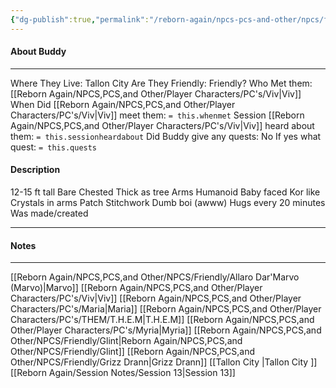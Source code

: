 ```yaml
---
{"dg-publish":true,"permalink":"/reborn-again/npcs-pcs-and-other/npcs/friendly/buddy/"}
---
```



#### About Buddy
---
Where They Live: Tallon City 
Are They Friendly: Friendly?
Who Met them: [[Reborn Again/NPCS,PCS,and Other/Player Characters/PC's/Viv\|Viv]]
When Did [[Reborn Again/NPCS,PCS,and Other/Player Characters/PC's/Viv\|Viv]] meet them: `= this.whenmet`
Session [[Reborn Again/NPCS,PCS,and Other/Player Characters/PC's/Viv\|Viv]] heard about them: `= this.sessionheardabout`
Did Buddy give any quests: No
	If yes what quest: `= this.quests`


#### Description
12-15 ft tall
Bare Chested 
Thick as tree Arms 
Humanoid
Baby faced 
Kor like Crystals in arms 
Patch Stitchwork 
Dumb boi (awww) 
Hugs every 20 minutes 
Was made/created

---

#### Notes
---
[[Reborn Again/NPCS,PCS,and Other/NPCS/Friendly/Allaro Dar'Marvo (Marvo)\|Marvo]] 
[[Reborn Again/NPCS,PCS,and Other/Player Characters/PC's/Viv\|Viv]]
[[Reborn Again/NPCS,PCS,and Other/Player Characters/PC's/Maria\|Maria]]
[[Reborn Again/NPCS,PCS,and Other/Player Characters/PC's/THEM/T.H.E.M\|T.H.E.M]]
[[Reborn Again/NPCS,PCS,and Other/Player Characters/PC's/Myria\|Myria]]
[[Reborn Again/NPCS,PCS,and Other/NPCS/Friendly/Glint\|Reborn Again/NPCS,PCS,and Other/NPCS/Friendly/Glint]]
[[Reborn Again/NPCS,PCS,and Other/NPCS/Friendly/Grizz Drann\|Grizz Drann]]
[[Tallon City \|Tallon City ]]
	[[Reborn Again/Session Notes/Session 13\|Session 13]]
	

